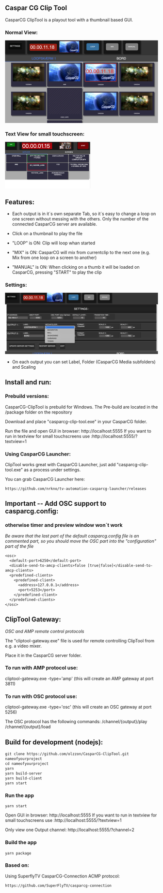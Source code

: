 ## Caspar CG Clip Tool

CasparCG ClipTool is a playout tool with a thumbnail based GUI.

### Normal View:

<img src="docs/images/main-view.png">

### Text View for small touchscreen:

<img src="docs/images/text-view.png" height="152">

## Features:

-   Each output is in it´s own separate Tab, so it´s easy to change a loop on one screen without messing with the others. Only the number of the connected CasparCG server are available.

-   Click on a thumbnail to play the file

-   "LOOP" is ON: Clip will loop whan started

-   "MIX" is ON: CasparCG will mix from currentclip to the next one (e.g. Mix from one loop on a screen to another)

-   "MANUAL" is ON: When clicking on a thumb it will be loaded on CasparCG, pressing "START" to play the clip

### Settings:

<img src="docs/images/settings.png">

-   On each output you can set Label, Folder (CasparCG Media subfolders) and Scaling

## Install and run:

### Prebuild versions:

CasparCG-ClipTool is prebuild for Windows. The Pre-build are located in the /package folder on the repository

Download and place "casparcg-clip-tool.exe" in your CasparCG folder.

Run the file and open GUI in browser: http://localhost:5555
If you want to run in textview for small touchscreens use :http://localhost:5555/?textview=1

### Using CasparCG Launcher:

ClipTool works great with CasparCG Launcher, just add "casparcg-clip-tool.exe" as a process under settings.

You can grab CasparCG Launcher here:

```
https://github.com/nrkno/tv-automation-casparcg-launcher/releases
```

## Important -- Add OSC support to casparcg.config:

### otherwise timer and preview window won´t work

_Be aware that the last part of the default casparcg.config file is an commented part, so you should move the OSC part into the "configuration" part of the file_

```
<osc>
  <default-port>6250</default-port>
  <disable-send-to-amcp-clients>false [true|false]</disable-send-to-amcp-clients>
  <predefined-clients>
    <predefined-client>
      <address>127.0.0.1</address>
      <port>5253</port>
    </predefined-client>
  </predefined-clients>
</osc>
```

## ClipTool Gateway:

_OSC and AMP remote control protocols_

The "cliptool-gateway.exe" file is used for remote controlling ClipTool from e.g. a video mixer.

Place it in the CasparCG server folder.

### To run with AMP protocol use:

cliptool-gateway.exe -type='amp'
(this will create an AMP gateway at port 3811)

### To run with OSC protocol use:

cliptool-gateway.exe -type='osc'
(this will create an OSC gateway at port 5256)

The OSC protocol has the following commands:
/channel/{output}/play
/channel/{output}/load

## Build for development (nodejs):

```
git clone https://github.com/olzzon/CasparCG-ClipTool.git nameofyourproject
cd nameofyourproject
yarn
yarn build-server
yarn build-client
yarn start
```

### Run the app

```
yarn start
```

Open GUI in browser: http://localhost:5555
If you want to run in textview for small touchscreens use :http://localhost:5555/?textview=1

Only view one Output channel: http://localhost:5555/?channel=2

### Build the app

```
yarn package
```

### Based on:

Using SuperflyTV CasparCG-Connection ACMP protocol:

```
https://github.com/SuperFlyTV/casparcg-connection
```
